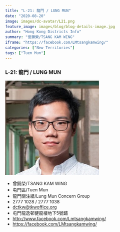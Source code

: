 ```yaml
---
title: "L-21: 龍門 / LUNG MUN"
date: "2020-08-20"
image: images/dc-avatar/L21.png
feature_image: images/blog/blog-details-image.jpg
author: "Hong Kong Districts Info"
summary: "曾錦榮/TSANG KAM WING"
iframe: "https://facebook.com/LMtsangkamwing/"
categories: ["New Territories"]
tags: ["Tuen Mun"]
---
```


### L-21: 龍門 / LUNG MUN  
![](/images/dc-avatar/L21.png)  

 - 曾錦榮/TSANG KAM WING  
 - 屯門區/Tuen Mun  
 - 龍門關注組/Lung Mun Concern Group  
 - 2777 1028 / 2777 1038  
 - dctkw@tkwoffice.org  
 - 屯門龍逸邨健龍樓地下5號鋪  
 - http://www.facebook.com/Lmtsangkamwing/  
 - https://facebook.com/LMtsangkamwing/
